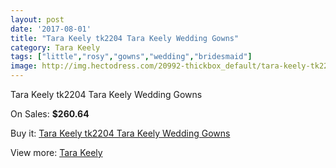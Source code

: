 ```yaml
---
layout: post
date: '2017-08-01'
title: "Tara Keely tk2204 Tara Keely Wedding Gowns"
category: Tara Keely
tags: ["little","rosy","gowns","wedding","bridesmaid"]
image: http://img.hectodress.com/20992-thickbox_default/tara-keely-tk2204-tara-keely-wedding-gowns.jpg
---
```

Tara Keely tk2204 Tara Keely Wedding Gowns

On Sales: **$260.64**
<a href="https://www.hectodress.com/tara-keely/9625-tara-keely-tk2204-tara-keely-wedding-gowns.html"><amp-img layout="responsive" width="600" height="600" src="//img.hectodress.com/20992-thickbox_default/tara-keely-tk2204-tara-keely-wedding-gowns.jpg" alt="Tara Keely tk2204 Tara Keely Wedding Gowns 0" /></a>
<a href="https://www.hectodress.com/tara-keely/9625-tara-keely-tk2204-tara-keely-wedding-gowns.html"><amp-img layout="responsive" width="600" height="600" src="//img.hectodress.com/20995-thickbox_default/tara-keely-tk2204-tara-keely-wedding-gowns.jpg" alt="Tara Keely tk2204 Tara Keely Wedding Gowns 1" /></a>
<a href="https://www.hectodress.com/tara-keely/9625-tara-keely-tk2204-tara-keely-wedding-gowns.html"><amp-img layout="responsive" width="600" height="600" src="//img.hectodress.com/20994-thickbox_default/tara-keely-tk2204-tara-keely-wedding-gowns.jpg" alt="Tara Keely tk2204 Tara Keely Wedding Gowns 2" /></a>
<a href="https://www.hectodress.com/tara-keely/9625-tara-keely-tk2204-tara-keely-wedding-gowns.html"><amp-img layout="responsive" width="600" height="600" src="//img.hectodress.com/20993-thickbox_default/tara-keely-tk2204-tara-keely-wedding-gowns.jpg" alt="Tara Keely tk2204 Tara Keely Wedding Gowns 3" /></a>

Buy it: [Tara Keely tk2204 Tara Keely Wedding Gowns](https://www.hectodress.com/tara-keely/9625-tara-keely-tk2204-tara-keely-wedding-gowns.html "Tara Keely tk2204 Tara Keely Wedding Gowns")

View more: [Tara Keely](https://www.hectodress.com/159-tara-keely "Tara Keely")